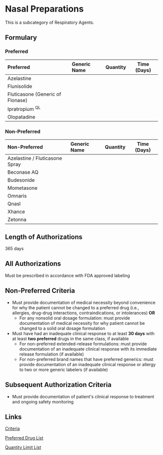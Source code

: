 # Nasal Preparations

This is a subcategory of Respiratory Agents.

## Formulary

### Preferred

| Preferred                        | Generic Name | Quantity | Time (Days) |
| :------------------------------- | :----------- | :------: | :---------: |
| Azelastine                       |              |          |             |
| Flunisolide                      |              |          |             |
| Fluticasone (Generic of Flonase) |              |          |             |
| Ipratropium <sup>QL</sup>                     |              |          |             |
| Olopatadine                      |              |          |             |

### Non-Preferred

| Non-Preferred                | Generic Name | Quantity | Time (Days) |
| :--------------------------- | :----------- | :------: | :---------: |
| Azelastine / Fluticasone Spray |              |          |             |
| Beconase AQ                  |              |          |             |
| Budesonide                   |              |          |             |
| Mometasone                   |              |          |             |
| Omnaris                      |              |          |             |
| Qnasl                        |              |          |             |
| Xhance                       |              |          |             |
| Zetonna                      |              |          |             |

## Length of Authorizations

365 days

## All Authorizations

Must be prescribed in accordance with FDA approved labeling

## Non-Preferred Criteria

- Must provide documentation of medical necessity beyond convenience for why the patient cannot be changed to a preferred drug (i.e., allergies, drug-drug interactions, contraindications, or intolerances) **OR**
    - For any nonsolid oral dosage formulation: must provide documentation of medical necessity for why patient cannot be changed to a solid oral dosage formulation
- Must have had an inadequate clinical response to at least **30 days** with at least **two preferred** drugs in the same class, if available
    - For non-preferred extended-release formulations: must provide documentation of an inadequate clinical response with its immediate release formulation (if available)
    - For non-preferred brand names that have preferred generics: must provide documentation of an inadequate clinical response or allergy to two or more generic labelers (if available)

## Subsequent Authorization Criteria

- Must provide documentation of patient's clinical response to treatment and ongoing safety monitoring

## Links

[Criteria](https://pharmacy.medicaid.ohio.gov/sites/default/files/20230101_UPDL%20_Criteria_APPROVED.pdf#page=98)

[Preferred Drug List](https://pharmacy.medicaid.ohio.gov/sites/default/files/20230101_UPDL_APPROVED_12.13.22.pdf#page=31)

[Quantity Limit List](https://pharmacy.medicaid.ohio.gov/sites/default/files/20230101_Ohio_Medicaid_Quantity_Document_APPROVED.pdf)
